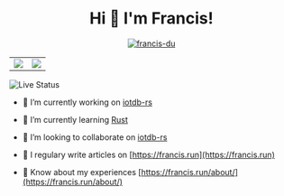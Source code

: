 <h1 align="center">Hi 👋 I'm Francis!</h1>

<p align="center"> <a href="https://github.com/francis-du"><img src="https://github-profile-trophy.vercel.app/?username=francis-du&margin-w=25" alt="francis-du" /></a>
</p>

<table>
  <tr>
    <td valign="top">
      <a href="https://francis.run" target="_blank">
        <img src="https://github-readme-stats.vercel.app/api?username=francis-du&count_private=true&show_icons=true&bg_color=30,e96443,904e95&title_color=fff&text_color=fff" />
      <a/>
    </td>
    <td valign="top">
      <a href="https://wakatime.com/@francis" target="_blank">
        <img src="https://github-readme-stats-git.francisdu.vercel.app/api/wakatime?username=francis&hide=other,html,scss,css,yaml,xml,toml,markdown&bg_color=30,e96443,904e95&title_color=fff&text_color=fff" />
      <a/>
    </td>
  </tr>
</table>

![Live Status](https://img.shields.io/badge/Live%20status-orange?style=for-the-badge)

- 🔭  I’m currently working on [iotdb-rs](https://github.com/francis-du/iotdb-rs)

- 🌱  I’m currently learning [Rust](https://www.rust-lang.org/learn)

- 👯  I’m looking to collaborate on [iotdb-rs](https://github.com/francis-du/iotdb-rs)

- 📝  I regulary write articles on [https://francis.run](https://francis.run)

- 📄  Know about my experiences [https://francis.run/about/](https://francis.run/about/)
